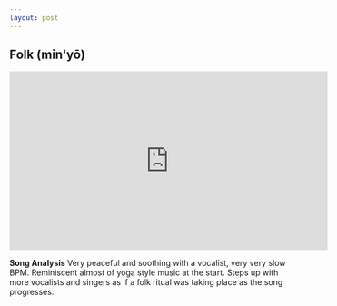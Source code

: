 ```yaml
---
layout: post
---
```


## Folk (min'yō)

<iframe width="560" height="315" src="https://www.youtube.com/embed/TZwcTgW83C0" frameborder="0" allowfullscreen></iframe> 

**Song Analysis** Very peaceful and soothing with a vocalist, very very slow BPM. Reminiscent almost of yoga style music at the start. Steps up with more vocalists and singers as if a folk ritual was taking place as the song progresses. 
